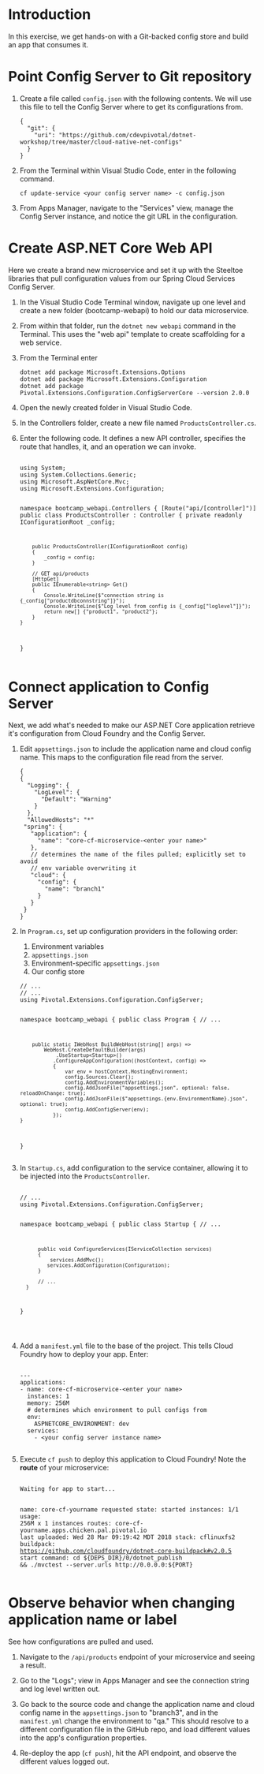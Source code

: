 <h1 id="introduction">Introduction</h1>
<p>In this exercise, we get hands-on with a Git-backed config store and build an app that
consumes it.</p>
<h1 id="point-config-server-to-git-repository">Point Config Server to Git repository</h1>
<ol>
<li>
<p>Create a file called <code>config.json</code> with the following contents. We
will use this file to tell the Config Server where to get its
configurations from.</p>
<pre><code class="language-json">{
  &quot;git&quot;: {
    &quot;uri&quot;: &quot;https://github.com/cdevpivotal/dotnet-workshop/tree/master/cloud-native-net-configs&quot;
  }
}
</code></pre>
</li>
<li>
<p>From the Terminal within Visual Studio Code, enter in the following
command.</p>
<pre><code class="language-bash">cf update-service &lt;your config server name&gt; -c config.json
</code></pre>
</li>
<li>
<p>From Apps Manager, navigate to the &quot;Services&quot; view, manage the Config
Server instance, and notice the git URL in the configuration.</p>
</li>
</ol>
<h1 id="create-aspnet-core-web-api">Create ASP.NET Core Web API</h1>
<p>Here we create a brand new microservice and set it up with the Steeltoe
libraries that pull configuration values from our Spring Cloud Services
Config Server.</p>
<ol>
<li>
<p>In the Visual Studio Code Terminal window, navigate up one level and
create a new folder (bootcamp-webapi) to hold our data microservice.</p>
</li>
<li>
<p>From within that folder, run the
<code>dotnet new webapi</code> command in the
Terminal. This uses the &quot;web api&quot; template to create scaffolding for a
web service.</p>
</li>
<li>
<p>From the Terminal enter</p>
<pre><code class="language-bash">dotnet add package Microsoft.Extensions.Options
dotnet add package Microsoft.Extensions.Configuration
dotnet add package Pivotal.Extensions.Configuration.ConfigServerCore --version 2.0.0
</code></pre>
</li>
<li>
<p>Open the newly created folder in Visual Studio Code.</p>
</li>
<li>
<p>In the Controllers folder, create a new file named
<code>ProductsController.cs</code>.</p>
</li>
<li>
<p>Enter the following code. It defines a new API controller, specifies
the route that handles, it, and an operation we can invoke.</p>
<pre><code class="language-csharp">
using System;
using System.Collections.Generic;
using Microsoft.AspNetCore.Mvc;
using Microsoft.Extensions.Configuration;

namespace bootcamp_webapi.Controllers
{
    [Route("api/[controller]")]
    public class ProductsController : Controller
    {
        private readonly IConfigurationRoot _config;

        public ProductsController(IConfigurationRoot config)
        {
            _config = config;
        }

        // GET api/products
        [HttpGet]
        public IEnumerable<string> Get()
        {
            Console.WriteLine($"connection string is {_config["productdbconnstring"]}");
            Console.WriteLine($"Log level from config is {_config["loglevel"]}");
            return new[] {"product1", "product2"};
        }
    }
}
</code></pre>
</li>
</ol>
<h1 id="connect-application-to-config-server">Connect application to Config Server</h1>
<p>Next, we add what's needed to make our ASP.NET Core application
retrieve it's configuration from Cloud Foundry and the Config Server.</p>
<ol>
<li>
<p>Edit <code>appsettings.json</code> to include the application name and cloud
config name. This maps to the configuration file read from the server.</p>
<pre><code class="language-diff">{
{
  "Logging": {
    "LogLevel": {
      "Default": "Warning"
    }
  },
  "AllowedHosts": "*"
 "spring": {
   "application": {
     "name": "core-cf-microservice-&lt;enter your name&gt;"
   },
   // determines the name of the files pulled; explicitly set to avoid
   // env variable overwriting it
   "cloud": {
     "config": {
       "name": "branch1"
     }
   }
 }
}
</code></pre>
</li>
<li>
<p>In <code>Program.cs</code>, set up configuration providers in the following
order:</p>
<ol>
<li>Environment variables</li>
<li><code>appsettings.json</code></li>
<li>Environment-specific <code>appsettings.json</code></li>
<li>Our config store</li>
</ol>
<pre><code class="language-diff">// ...
// ...
using Pivotal.Extensions.Configuration.ConfigServer;

namespace bootcamp_webapi
{
    public class Program
    {
        // ...

        public static IWebHost BuildWebHost(string[] args) =>
            WebHost.CreateDefaultBuilder(args)
                .UseStartup<Startup>()
               .ConfigureAppConfiguration((hostContext, config) =>
               {
                   var env = hostContext.HostingEnvironment;
                   config.Sources.Clear();
                   config.AddEnvironmentVariables();
                   config.AddJsonFile("appsettings.json", optional: false, reloadOnChange: true);
                   config.AddJsonFile($"appsettings.{env.EnvironmentName}.json", optional: true);
                   config.AddConfigServer(env);
               });
    }
}
</code></pre>
</li>
<li>
<p>In <code>Startup.cs</code>, add configuration to the service container, allowing
it to be injected into the <code>ProductsController</code>.</p>
<pre><code>  
// ...
using Pivotal.Extensions.Configuration.ConfigServer;

  namespace bootcamp_webapi
  {
      public class Startup
      {
          // ...

          public void ConfigureServices(IServiceCollection services)
          {
              services.AddMvc();
             services.AddConfiguration(Configuration);
          }

          // ...
      }
  }

</code></pre>
</li>
<li>
<p>Add a <code>manifest.yml</code> file to the base of the project. This tells
Cloud Foundry how to deploy your app. Enter:</p>
<pre><code class="language-yaml">
---
applications:
- name: core-cf-microservice-&lt;enter your name&gt;
  instances: 1
  memory: 256M
  # determines which environment to pull configs from
  env:
    ASPNETCORE_ENVIRONMENT: dev
  services:
    - &lt;your config server instance name&gt;
    </code></pre>
</li>
<li>
<p>Execute <code>cf push</code> to deploy this application to Cloud Foundry! Note
the <strong>route</strong> of your microservice:</p>
<pre><code class="language-no-highlight">
Waiting for app to start...

name:              core-cf-yourname
requested state:   started
instances:         1/1
usage:             256M x 1 instances
routes:            core-cf-yourname.apps.chicken.pal.pivotal.io
last uploaded:     Wed 28 Mar 09:19:42 MDT 2018
stack:             cflinuxfs2
buildpack:         https://github.com/cloudfoundry/dotnet-core-buildpack#v2.0.5
start command:     cd ${DEPS_DIR}/0/dotnet_publish && ./mvctest --server.urls http://0.0.0.0:${PORT}
</code></pre>
</li>
</ol>
<h1 id="observe-behavior-when-changing-application-name-or-label">Observe behavior when changing application name or label</h1>
<p>See how configurations are pulled and used.</p>
<ol>
<li>
<p>Navigate to the <code>/api/products</code> endpoint of your microservice and
seeing a result.</p>
</li>
<li>
<p>Go to the "Logs"; view in Apps Manager and see the connection string
and log level written out.</p>
</li>
<li>
<p>Go back to the source code and change the application name and cloud
config name in the <code>appsettings.json</code> to "branch3", and in the
<code>manifest.yml</code> change the environment to "qa." This should resolve to a
different configuration file in the GitHub repo, and load different
values into the app's configuration properties.</p>
</li>
<li>
<p>Re-deploy the app (<code>cf push</code>), hit the API endpoint, and observe the
different values logged out.</p>
</li>
</ol>
